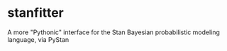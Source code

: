 # stanfitter
A more "Pythonic" interface for the Stan Bayesian probabilistic modeling language, via PyStan
